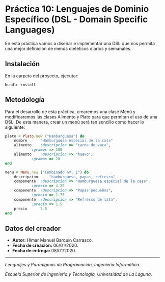# Práctica 10: Lenguajes de Dominio Específico (DSL - Domain Specific Languages)
En esta práctica vamos a diseñar e implementar una DSL que nos permita una mejor definición de menús dietéticos diarios y semanales.

## Instalación

En la carpeta del proyecto, ejecutar:

`bundle install`

## Metodología
Para el desarrollo de esta práctica, crearemos una clase Menú y modificaremos las clases Alimento y Plato para que permitan el uso de una DSL. De esta manera, crear un menú será tan sencillo como hacer lo siguiente:

```ruby
plato = Plato.new ("Hamburguesa") do
	nombre		"Hamburguesa especial de la casa"
	alimento	:descripcion => "carne de vaca",
			:gramos => 100
	alimento	:descripcion => "huevo",
			:gramos => 20
end

menu = Menu.new ("Combinado nº. 1") do
	descripcion 	"hamburguesa, papas, refresco"
	componente	:descripcion => "Hamburguesa especial de la casa",
			:precio => 4.25
	componente	:descripcion => "Papas pequeñas",
			:precio => 1.75
	componente	:descripcion => "Refresco de lata",
			:precio => 1.5
	precio		7.5
end
```

## Datos del creador
* **Autor:** Himar Manuel Barquín Carrasco.
* **Fecha de creación:** 06/01/2020.
* **Fecha de entrega:** 08/01/2020.


------------

*Lenguajes y Paradigmas de Programación, Ingeniería Informática*.

*Escuela Superior de Ingeniería y Tecnología, Universidad de La Laguna*.
